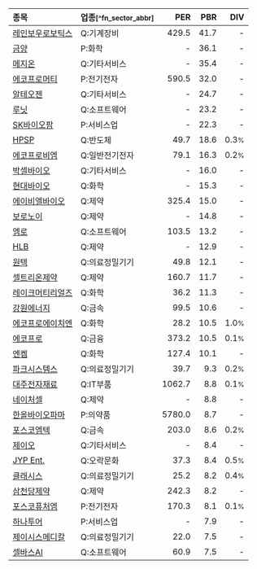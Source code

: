 | **종목** | **업종**<small>[^fn_sector_abbr]</small> | **PER** | **PBR** | **DIV** |
| :--- | :--- | --: | --: | --: |
| [레인보우로보틱스](/277810/) | Q:기계장비 | 429.5 | 41.7 | - |
| [금양](/001570/) | P:화학 | - | 36.1 | - |
| [메지온](/140410/) | Q:기타서비스 | - | 35.4 | - |
| [에코프로머티](/450080/) | P:전기전자 | 590.5 | 32.0 | - |
| [알테오젠](/196170/) | Q:기타서비스 | - | 24.7 | - |
| [루닛](/328130/) | Q:소프트웨어 | - | 23.2 | - |
| [SK바이오팜](/326030/) | P:서비스업 | - | 22.3 | - |
| [HPSP](/403870/) | Q:반도체 | 49.7 | 18.6 | 0.3<small>%</small> |
| [에코프로비엠](/247540/) | Q:일반전기전자 | 79.1 | 16.3 | 0.2<small>%</small> |
| [박셀바이오](/323990/) | Q:기타서비스 | - | 16.0 | - |
| [현대바이오](/048410/) | Q:화학 | - | 15.3 | - |
| [에이비엘바이오](/298380/) | Q:제약 | 325.4 | 15.0 | - |
| [보로노이](/310210/) | Q:제약 | - | 14.8 | - |
| [엠로](/058970/) | Q:소프트웨어 | 103.5 | 13.2 | - |
| [HLB](/028300/) | Q:제약 | - | 12.9 | - |
| [원텍](/336570/) | Q:의료정밀기기 | 49.8 | 12.1 | - |
| [셀트리온제약](/068760/) | Q:제약 | 160.7 | 11.7 | - |
| [레이크머티리얼즈](/281740/) | Q:화학 | 36.2 | 11.3 | - |
| [강원에너지](/114190/) | Q:금속 | 99.5 | 10.6 | - |
| [에코프로에이치엔](/383310/) | Q:화학 | 28.2 | 10.5 | 1.0<small>%</small> |
| [에코프로](/086520/) | Q:금융 | 373.2 | 10.5 | 0.1<small>%</small> |
| [엔켐](/348370/) | Q:화학 | 127.4 | 10.1 | - |
| [파크시스템스](/140860/) | Q:의료정밀기기 | 39.7 | 9.3 | 0.2<small>%</small> |
| [대주전자재료](/078600/) | Q:IT부품 | 1062.7 | 8.8 | 0.1<small>%</small> |
| [네이처셀](/007390/) | Q:제약 | - | 8.8 | - |
| [한올바이오파마](/009420/) | P:의약품 | 5780.0 | 8.7 | - |
| [포스코엠텍](/009520/) | Q:금속 | 203.0 | 8.6 | 0.2<small>%</small> |
| [제이오](/418550/) | Q:기타서비스 | - | 8.4 | - |
| [JYP Ent.](/035900/) | Q:오락문화 | 37.3 | 8.4 | 0.5<small>%</small> |
| [클래시스](/214150/) | Q:의료정밀기기 | 25.2 | 8.2 | 0.4<small>%</small> |
| [삼천당제약](/000250/) | Q:제약 | 242.3 | 8.2 | - |
| [포스코퓨처엠](/003670/) | P:전기전자 | 170.3 | 8.1 | 0.1<small>%</small> |
| [하나투어](/039130/) | P:서비스업 | - | 7.9 | - |
| [제이시스메디칼](/287410/) | Q:의료정밀기기 | 22.0 | 7.5 | - |
| [셀바스AI](/108860/) | Q:소프트웨어 | 60.9 | 7.5 | - |